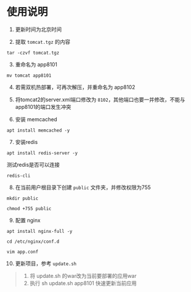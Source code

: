 # 使用说明

1. 更新时间为北京时间

2. 提取 `tomcat.tgz` 的内容

```shell
tar -czvf tomcat.tgz
```

3. 重命名为 app8101

```
mv tomcat app8101
```

4. 若需双机热部署，可再次解压，并重命名为 app8102
5. 将tomcat2的server.xml端口修改为 `8102`，其他端口也要一并修改，不能与app8101的端口发生冲突

6. 安装 memcached

```
apt install memcached -y
```


7. 安装redis
```
apt install redis-server -y
```

测试redis是否可以连接
```
redis-cli
```

8. 在当前用户根目录下创建 `public` 文件夹，并修改权限为755
```
mkdir public

chmod +755 public
```

9. 配置 nginx

```shell
apt install nginx-full -y
```

```shell
cd /etc/nginx/conf.d

vim app.conf
```

10. 更新项目，参考 `update.sh`

> 1. 将 update.sh 的war改为当前要部署的应用war
> 2. 执行 sh update.sh app8101 快速更新当前应用


